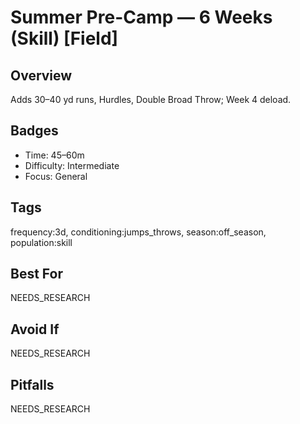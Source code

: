 # Summer Pre-Camp — 6 Weeks (Skill) [Field]

## Overview
Adds 30–40 yd runs, Hurdles, Double Broad Throw; Week 4 deload.

## Badges
- Time: 45–60m
- Difficulty: Intermediate
- Focus: General

## Tags
frequency:3d, conditioning:jumps_throws, season:off_season, population:skill

## Best For
NEEDS_RESEARCH

## Avoid If
NEEDS_RESEARCH

## Pitfalls
NEEDS_RESEARCH
